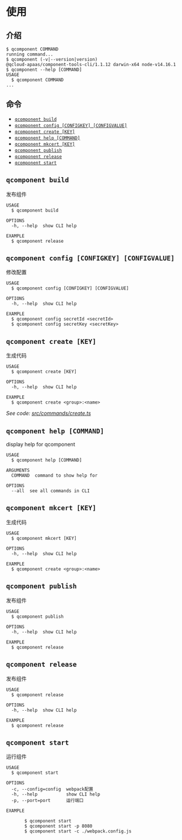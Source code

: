 # 使用

## 介绍

```shell
$ qcomponent COMMAND
running command...
$ qcomponent (-v|--version|version)
@qcloud-apaas/component-tools-cli/1.1.12 darwin-x64 node-v14.16.1
$ qcomponent --help [COMMAND]
USAGE
  $ qcomponent COMMAND
...
```

## 命令

- [`qcomponent build`](#qcomponent-build)
- [`qcomponent config [CONFIGKEY] [CONFIGVALUE]`](#qcomponent-config-configkey-configvalue)
- [`qcomponent create [KEY]`](#qcomponent-create-key)
- [`qcomponent help [COMMAND]`](#qcomponent-help-command)
- [`qcomponent mkcert [KEY]`](#qcomponent-mkcert-key)
- [`qcomponent publish`](#qcomponent-publish)
- [`qcomponent release`](#qcomponent-release)
- [`qcomponent start`](#qcomponent-start)

## `qcomponent build`

发布组件

```
USAGE
  $ qcomponent build

OPTIONS
  -h, --help  show CLI help

EXAMPLE
  $ qcomponent release
```

## `qcomponent config [CONFIGKEY] [CONFIGVALUE]`

修改配置

```
USAGE
  $ qcomponent config [CONFIGKEY] [CONFIGVALUE]

OPTIONS
  -h, --help  show CLI help

EXAMPLE
  $ qcomponent config secretId <secretId>
  $ qcomponent config secretKey <secretKey>
```

## `qcomponent create [KEY]`

生成代码

```
USAGE
  $ qcomponent create [KEY]

OPTIONS
  -h, --help  show CLI help

EXAMPLE
  $ qcomponent create <group>:<name>
```

_See code: [src/commands/create.ts](https://github.com/qcloud-apaas/component-tools-cli/blob/v1.1.12/src/commands/create.ts)_

## `qcomponent help [COMMAND]`

display help for qcomponent

```
USAGE
  $ qcomponent help [COMMAND]

ARGUMENTS
  COMMAND  command to show help for

OPTIONS
  --all  see all commands in CLI
```

## `qcomponent mkcert [KEY]`

生成代码

```
USAGE
  $ qcomponent mkcert [KEY]

OPTIONS
  -h, --help  show CLI help

EXAMPLE
  $ qcomponent create <group>:<name>
```

## `qcomponent publish`

发布组件

```
USAGE
  $ qcomponent publish

OPTIONS
  -h, --help  show CLI help

EXAMPLE
  $ qcomponent release
```

## `qcomponent release`

发布组件

```
USAGE
  $ qcomponent release

OPTIONS
  -h, --help  show CLI help

EXAMPLE
  $ qcomponent release
```

## `qcomponent start`

运行组件

```
USAGE
  $ qcomponent start

OPTIONS
  -c, --config=config  webpack配置
  -h, --help           show CLI help
  -p, --port=port      运行端口

EXAMPLE

       $ qcomponent start
       $ qcomponent start -p 8080
       $ qcomponent start -c ./webpack.config.js
```
